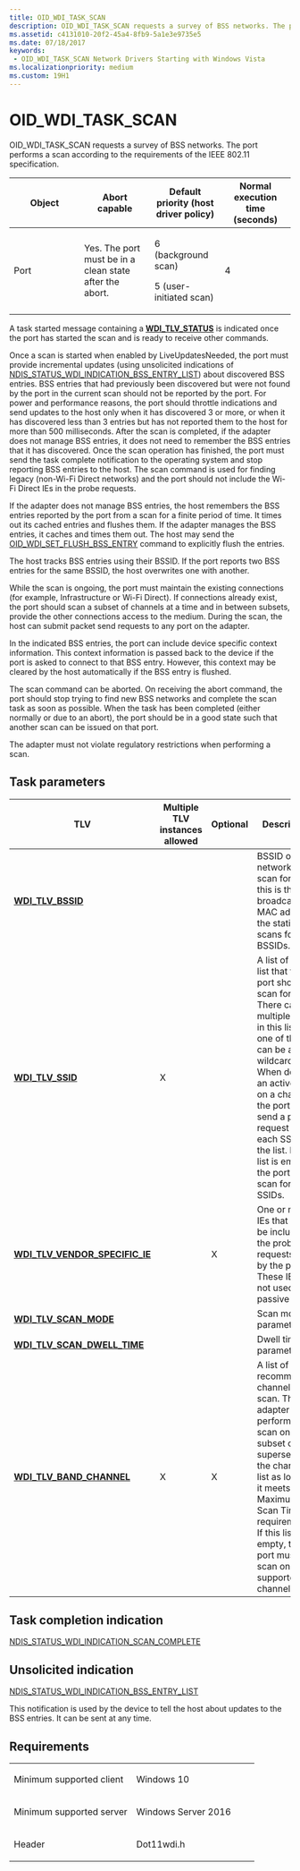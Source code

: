 ```yaml
---
title: OID_WDI_TASK_SCAN
description: OID_WDI_TASK_SCAN requests a survey of BSS networks. The port performs a scan according to the requirements of the IEEE 802.11 specification.
ms.assetid: c4131010-20f2-45a4-8fb9-5a1e3e9735e5
ms.date: 07/18/2017
keywords:
 - OID_WDI_TASK_SCAN Network Drivers Starting with Windows Vista
ms.localizationpriority: medium
ms.custom: 19H1
---
```


# OID\_WDI\_TASK\_SCAN


OID\_WDI\_TASK\_SCAN requests a survey of BSS networks. The port performs a scan according to the requirements of the IEEE 802.11 specification.

<table>
<colgroup>
<col width="25%" />
<col width="25%" />
<col width="25%" />
<col width="25%" />
</colgroup>
<thead>
<tr class="header">
<th>Object</th>
<th>Abort capable</th>
<th>Default priority (host driver policy)</th>
<th>Normal execution time (seconds)</th>
</tr>
</thead>
<tbody>
<tr class="odd">
<td>Port</td>
<td>Yes. The port must be in a clean state after the abort.</td>
<td><p>6 (background scan)</p>
<p>5 (user-initiated scan)</p></td>
<td>4</td>
</tr>
</tbody>
</table>

 

A task started message containing a [**WDI\_TLV\_STATUS**](https://msdn.microsoft.com/library/windows/hardware/dn898068) is indicated once the port has started the scan and is ready to receive other commands.

Once a scan is started when enabled by LiveUpdatesNeeded, the port must provide incremental updates (using unsolicited indications of [NDIS\_STATUS\_WDI\_INDICATION\_BSS\_ENTRY\_LIST](ndis-status-wdi-indication-bss-entry-list.md)) about discovered BSS entries. BSS entries that had previously been discovered but were not found by the port in the current scan should not be reported by the port. For power and performance reasons, the port should throttle indications and send updates to the host only when it has discovered 3 or more, or when it has discovered less than 3 entries but has not reported them to the host for more than 500 milliseconds. After the scan is completed, if the adapter does not manage BSS entries, it does not need to remember the BSS entries that it has discovered. Once the scan operation has finished, the port must send the task complete notification to the operating system and stop reporting BSS entries to the host. The scan command is used for finding legacy (non-Wi-Fi Direct networks) and the port should not include the Wi-Fi Direct IEs in the probe requests.

If the adapter does not manage BSS entries, the host remembers the BSS entries reported by the port from a scan for a finite period of time. It times out its cached entries and flushes them. If the adapter manages the BSS entries, it caches and times them out. The host may send the [OID\_WDI\_SET\_FLUSH\_BSS\_ENTRY](oid-wdi-set-flush-bss-entry.md) command to explicitly flush the entries.

The host tracks BSS entries using their BSSID. If the port reports two BSS entries for the same BSSID, the host overwrites one with another.

While the scan is ongoing, the port must maintain the existing connections (for example, Infrastructure or Wi-Fi Direct). If connections already exist, the port should scan a subset of channels at a time and in between subsets, provide the other connections access to the medium. During the scan, the host can submit packet send requests to any port on the adapter.

In the indicated BSS entries, the port can include device specific context information. This context information is passed back to the device if the port is asked to connect to that BSS entry. However, this context may be cleared by the host automatically if the BSS entry is flushed.

The scan command can be aborted. On receiving the abort command, the port should stop trying to find new BSS networks and complete the scan task as soon as possible. When the task has been completed (either normally or due to an abort), the port should be in a good state such that another scan can be issued on that port.

The adapter must not violate regulatory restrictions when performing a scan.

## Task parameters


| TLV                                                                       | Multiple TLV instances allowed | Optional | Description                                                                                                                                                                                                                                                                                   |
|---------------------------------------------------------------------------|--------------------------------|----------|-----------------------------------------------------------------------------------------------------------------------------------------------------------------------------------------------------------------------------------------------------------------------------------------------|
| [**WDI\_TLV\_BSSID**](https://msdn.microsoft.com/library/windows/hardware/dn926153)                             |                                |          | BSSID of the network to scan for. If this is the broadcast MAC address, the station scans for all BSSIDs.                                                                                                                                                                                     |
| [**WDI\_TLV\_SSID**](https://msdn.microsoft.com/library/windows/hardware/dn898064)                               | X                              |          | A list of SSID list that the port should scan for. There can be multiple SSIDs in this list and one of them can be a wildcard. When doing an active scan on a channel, the port must send a probe request for each SSID in the list. If this list is empty, the port must scan for all SSIDs. |
| [**WDI\_TLV\_VENDOR\_SPECIFIC\_IE**](https://msdn.microsoft.com/library/windows/hardware/dn898076) |                                | X        | One or more IEs that must be included in the probe requests sent by the port. These IEs are not used for passive scan.                                                                                                                                                                        |
| [**WDI\_TLV\_SCAN\_MODE**](https://msdn.microsoft.com/library/windows/hardware/dn898052)                    |                                |          | Scan mode parameters.                                                                                                                                                                                                                                                                         |
| [**WDI\_TLV\_SCAN\_DWELL\_TIME**](https://msdn.microsoft.com/library/windows/hardware/dn898051)       |                                |          | Dwell time parameters.                                                                                                                                                                                                                                                                        |
| [**WDI\_TLV\_BAND\_CHANNEL**](https://msdn.microsoft.com/library/windows/hardware/dn926144)              | X                              | X        | A list of recommended channels to scan. The adapter can perform a scan on a subset or superset of the channel list as long as it meets the Maximum Scan Time requirements. If this list is empty, the port must scan on all supported channels.                                               |

 

## Task completion indication


[NDIS\_STATUS\_WDI\_INDICATION\_SCAN\_COMPLETE](ndis-status-wdi-indication-scan-complete.md)

## Unsolicited indication

[NDIS\_STATUS\_WDI\_INDICATION\_BSS\_ENTRY\_LIST](ndis-status-wdi-indication-bss-entry-list.md)

This notification is used by the device to tell the host about updates to the BSS entries. It can be sent at any time.

Requirements
------------

<table>
<colgroup>
<col width="50%" />
<col width="50%" />
</colgroup>
<tbody>
<tr class="odd">
<td><p>Minimum supported client</p></td>
<td><p>Windows 10</p></td>
</tr>
<tr class="even">
<td><p>Minimum supported server</p></td>
<td><p>Windows Server 2016</p></td>
</tr>
<tr class="odd">
<td><p>Header</p></td>
<td>Dot11wdi.h</td>
</tr>
</tbody>
</table>

 

 





